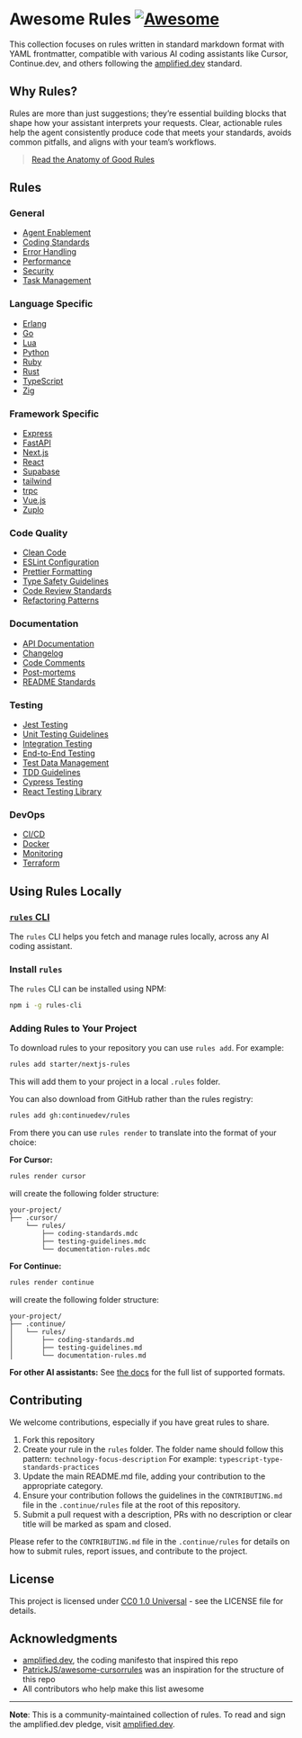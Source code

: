 # Awesome Rules [![Awesome](https://cdn.rawgit.com/sindresorhus/awesome/d7305f38d29fed78fa85652e3a63e154dd8e8829/media/badge.svg)](https://github.com/sindresorhus/awesome)

This collection focuses on rules written in standard markdown format with YAML frontmatter, compatible with various AI coding assistants like Cursor, Continue.dev, and others following the [amplified.dev](https://amplified.dev/) standard.

## Why Rules?

Rules are more than just suggestions; they’re essential building blocks that shape how your assistant interprets your requests. Clear, actionable rules help the agent consistently produce code that meets your standards, avoids common pitfalls, and aligns with your team’s workflows.

> [Read the Anatomy of Good Rules](https://blog.continue.dev/the-anatomy-of-rules-writing-effective-boundaries-for-ai-agents-in-ruby/)

## Rules
### General
- [Agent Enablement](./rules/agent-enablement)
- [Coding Standards](./rules/coding-standards)
- [Error Handling](./rules/error-handling)
- [Performance](./rules/performance)
- [Security](./rules/security)
- [Task Management](./rules/task-management/)

### Language Specific
- [Erlang](./rules/erlang)
- [Go](./rules/go)
- [Lua](./rules/lua)
- [Python](./rules/python)
- [Ruby](./rules/ruby/)
- [Rust](./rules/rust)
- [TypeScript](./rules/typescript)
- [Zig](./rules/zig)

### Framework Specific
- [Express](./rules/express)
- [FastAPI](./rules/fastapi)
- [Next.js](./rules/nextjs)
- [React](./rules/react)
- [Supabase](./rules/supabase)
- [tailwind](./rules/tailwind)
- [trpc](./rules/trpc)
- [Vue.js](./rules/vue)
- [Zuplo](./rules/zuplo/)

### Code Quality

- [Clean Code](./rules/clean-code)
- [ESLint Configuration](./rules/eslint-config)
- [Prettier Formatting](./rules/prettier-standards)
- [Type Safety Guidelines](./rules/type-safety)
- [Code Review Standards](./rules/code-review)
- [Refactoring Patterns](./rules/refactoring-patterns)


### Documentation

- [API Documentation](./rules/api-docs)
- [Changelog](./rules/changelog)
- [Code Comments](./rules/code-comments)
- [Post-mortems](./rules/postmortems)
- [README Standards](./rules/readme-standards)

### Testing

- [Jest Testing](./rules/jest-testing)
- [Unit Testing Guidelines](./rules/unit-testing)
- [Integration Testing](./rules/integration-testing)
- [End-to-End Testing](./rules/e2e-testing)
- [Test Data Management](./rules/test-data)
- [TDD Guidelines](./rules/tdd-guidelines)
- [Cypress Testing](./rules/cypress-testing)
- [React Testing Library](./rules/react-testing-library)

### DevOps

- [CI/CD](./rules/cicd)
- [Docker](./rules/docker)
- [Monitoring](./rules/monitoring)
- [Terraform](./rules/terraform)

## Using Rules Locally

### [`rules` CLI](https://rules.so)

The `rules` CLI helps you fetch and manage rules locally, across any AI coding assistant.

### Install `rules`

The `rules` CLI can be installed using NPM:

```bash
npm i -g rules-cli
```

### Adding Rules to Your Project

To download rules to your repository you can use `rules add`. For example:

```bash
rules add starter/nextjs-rules
```

This will add them to your project in a local `.rules` folder.

You can also download from GitHub rather than the rules registry:

```bash
rules add gh:continuedev/rules
```

From there you can use `rules render` to translate into the format of your choice:

**For Cursor:**
```bash
rules render cursor
```

will create the following folder structure:

```
your-project/
├── .cursor/
    └── rules/
        ├── coding-standards.mdc
        ├── testing-guidelines.mdc
        └── documentation-rules.mdc
```

**For Continue:**
```bash
rules render continue
```

will create the following folder structure:

```
your-project/
├── .continue/
│   └── rules/
│       ├── coding-standards.md
│       ├── testing-guidelines.md
│       └── documentation-rules.md
```

**For other AI assistants:**
See [the docs](https://www.rules.so/#render-rules) for the full list of supported formats.

## Contributing

We welcome contributions, especially if you have great rules to share. 

1. Fork this repository
2. Create your rule in the `rules` folder. The folder name should follow this pattern: `technology-focus-description` For example: `typescript-type-standards-practices`
4. Update the main README.md file, adding your contribution to the appropriate category.
5. Ensure your contribution follows the guidelines in the `CONTRIBUTING.md` file in the `.continue/rules` file at the root of this repository.
6. Submit a pull request with a description, PRs with no description or clear title will be marked as spam and closed.

Please refer to the `CONTRIBUTING.md` file in the `.continue/rules` for details on how to submit rules, report issues, and contribute to the project.

## License

This project is licensed under [CC0 1.0 Universal](LICENSE) - see the LICENSE file for details.

## Acknowledgments

- [amplified.dev](https://amplified.dev/), the coding manifesto that inspired this repo
- [PatrickJS/awesome-cursorrules](https://github.com/PatrickJS/awesome-cursorrules) was an inspiration for the structure of this repo
- All contributors who help make this list awesome

---

**Note**: This is a community-maintained collection of rules. To read and sign the amplified.dev pledge, visit [amplified.dev](https://amplified.dev/).
